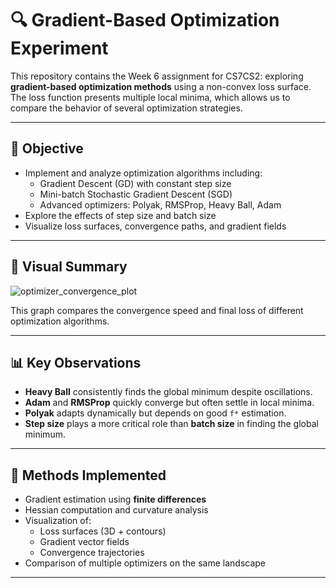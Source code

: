 # 🔍 Gradient-Based Optimization Experiment

This repository contains the Week 6 assignment for CS7CS2: exploring **gradient-based optimization methods** using a non-convex loss surface. The loss function presents multiple local minima, which allows us to compare the behavior of several optimization strategies.

---

## 📌 Objective

- Implement and analyze optimization algorithms including:
  - Gradient Descent (GD) with constant step size
  - Mini-batch Stochastic Gradient Descent (SGD)
  - Advanced optimizers: Polyak, RMSProp, Heavy Ball, Adam
- Explore the effects of step size and batch size
- Visualize loss surfaces, convergence paths, and gradient fields

---

## 🧪 Visual Summary

![optimizer_convergence_plot](https://github.com/user-attachments/assets/5fa396f7-47c7-4727-bb0e-194d0e4b3ad3)

This graph compares the convergence speed and final loss of different optimization algorithms.

---

## 📊 Key Observations

- **Heavy Ball** consistently finds the global minimum despite oscillations.
- **Adam** and **RMSProp** quickly converge but often settle in local minima.
- **Polyak** adapts dynamically but depends on good `f*` estimation.
- **Step size** plays a more critical role than **batch size** in finding the global minimum.

---

## 🧰 Methods Implemented

- Gradient estimation using **finite differences**
- Hessian computation and curvature analysis
- Visualization of:
  - Loss surfaces (3D + contours)
  - Gradient vector fields
  - Convergence trajectories
- Comparison of multiple optimizers on the same landscape

---

